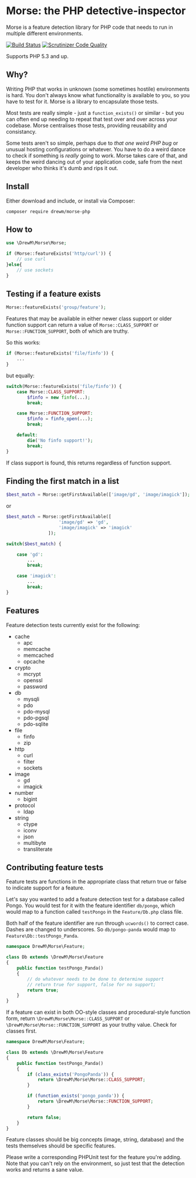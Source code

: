 # Morse: the PHP detective-inspector

Morse is a feature detection library for PHP code that needs to run in multiple different environments.

[![Build Status](https://travis-ci.org/drewm/morse-php.svg?branch=master)](https://travis-ci.org/drewm/morse-php) 
[![Scrutinizer Code Quality](https://scrutinizer-ci.com/g/drewm/morse-php/badges/quality-score.png?b=master)](https://scrutinizer-ci.com/g/drewm/morse-php/?branch=master)

Supports PHP 5.3 and up.

## Why?

Writing PHP that works in unknown (some sometimes hostile) environments is hard. You don't always know what functionality is available to you, so you have to test for it. Morse is a library to encapsulate those tests.

Most tests are really simple - just a `function_exists()` or similar - but you can often end up needing to repeat that test over and over across your codebase. Morse centralises those tests, providing reusability and consistancy. 

Some tests aren't so simple, perhaps due to _that one weird PHP bug_ or unusual hosting configurations or whatever. You have to do a weird dance to check if something is _really_ going to work. Morse takes care of that, and keeps the weird dancing out of your application code, safe from the next developer who thinks it's dumb and rips it out.

## Install 

Either download and include, or install via Composer:

```
composer require drewm/morse-php
```

## How to

```php
use \DrewM\Morse\Morse;

if (Morse::featureExists('http/curl')) {
	// use curl
}else{
	// use sockets
}
```

## Testing if a feature exists

```php
Morse::featureExists('group/feature');
```

Features that may be available in either newer class support or older function support can return a value of `Morse::CLASS_SUPPORT` or `Morse::FUNCTION_SUPPORT`, both of which are truthy.

So this works:

```php
if (Morse::featureExists('file/finfo')) {
	...
}
```

but equally:

```php
switch(Morse::featureExists('file/finfo')) {
	case Morse::CLASS_SUPPORT: 
		$finfo = new finfo(...);
		break;

	case Morse::FUNCTION_SUPPORT:
		$finfo = finfo_open(...);
		break;

	default:
		die('No finfo support!');
		break;
}
```

If class support is found, this returns regardless of function support.


## Finding the first match in a list

```php
$best_match = Morse::getFirstAvailable(['image/gd', 'image/imagick']);
```

or

```php
$best_match = Morse::getFirstAvailable([
					'image/gd' => 'gd', 
					'image/imagick' => 'imagick'
				]);

switch($best_match) {

	case 'gd':
		...
		break;

	case 'imagick':
		...
		break;
}
```

## Features

Feature detection tests currently exist for the following:

- cache
	- apc
	- memcache
	- memcached
	- opcache
- crypto
	- mcrypt
	- openssl
	- password
- db
	- mysqli
	- pdo
	- pdo-mysql
	- pdo-pgsql
	- pdo-sqlite
- file
	- finfo
	- zip
- http
	- curl
	- filter
	- sockets
- image
	- gd
	- imagick
- number
	- bigint
- protocol
	- ldap
- string
	- ctype
	- iconv
	- json
	- multibyte
	- transliterate

## Contributing feature tests

Feature tests are functions in the appropriate class that return true or false to indicate support for a feature.

Let's say you wanted to add a feature detection test for a database called Pongo. You would test for it with the feature identifier `db/pongo`, which would map to a function called `testPongo` in the `Feature/Db.php` class file.

Both half of the feature identifier are run through `ucwords()` to correct case. Dashes are changed to underscores. So `db/pongo-panda` would map to `Feature\Db::testPongo_Panda`.

```php
namespace DrewM\Morse\Feature;

class Db extends \DrewM\Morse\Feature
{
	public function testPongo_Panda()
	{
		// do whatever needs to be done to determine support
		// return true for support, false for no support;
		return true;
	}
}
```

If a feature can exist in both OO-style classes and procedural-style function form, return `\DrewM\Morse\Morse::CLASS_SUPPORT` or `\DrewM\Morse\Morse::FUNCTION_SUPPORT` as your truthy value. Check for classes first.

```php
namespace DrewM\Morse\Feature;

class Db extends \DrewM\Morse\Feature
{
	public function testPongo_Panda()
	{
		if (class_exists('PongoPanda')) {
			return \DrewM\Morse\Morse::CLASS_SUPPORT;
		}

		if (function_exists('pongo_panda')) {
			return \DrewM\Morse\Morse::FUNCTION_SUPPORT;	
		}

		return false;
	}
}
```

Feature classes should be big concepts (image, string, database) and the tests themselves should be specific features.

Please write a corresponding PHPUnit test for the feature you're adding. Note that you can't rely on the environment, so just test that the detection works and returns a sane value.

